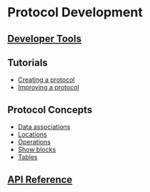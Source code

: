 # Protocol Development

## <a href="#" onclick="select('Protocols', 'Developer Tools')">Developer Tools</a>

## Tutorials

- <a href="#" onclick="select('Protocols', 'Creating a Protocol')">Creating a protocol</a>
- <a href="#" onclick="select('Protocols', 'Improving a Protocol')">Improving a protocol</a>

## Protocol Concepts

- <a href="#" onclick="select('Protocols', 'Data Associations')">Data associations</a>
- <a href="#" onclick="select('Protocols', 'Locations')">Locations</a>
- <a href="#" onclick="select('Protocols', 'Operations')">Operations</a>
- <a href="#" onclick="select('Protocols', 'Show Blocks')">Show blocks</a>
- <a href="#" onclick="select('Protocols', 'Building Tables')">Tables</a>

## <a href="#" onclick="select('Protocols', 'Detailed API Reference')">API Reference</a>
